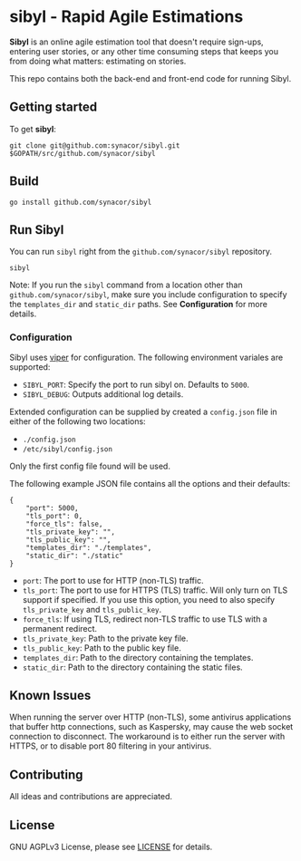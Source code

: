 # sibyl - Rapid Agile Estimations

**Sibyl** is an online agile estimation tool that doesn't require sign-ups, entering user stories, or any other time consuming steps that keeps you from doing what matters: estimating on stories.

This repo contains both the back-end and front-end code for running Sibyl.

## Getting started

To get **sibyl**:

```
git clone git@github.com:synacor/sibyl.git $GOPATH/src/github.com/synacor/sibyl
```

## Build

```
go install github.com/synacor/sibyl
```

## Run Sibyl

You can run `sibyl` right from the `github.com/synacor/sibyl` repository.

```
sibyl
```

Note: If you run the `sibyl` command from a location other than `github.com/synacor/sibyl`, make sure you include configuration to specify the `templates_dir` and `static_dir` paths. See **Configuration** for more details.

### Configuration

Sibyl uses [viper](https://github.com/spf13/viper) for configuration. The following environment variales are supported:

* `SIBYL_PORT`: Specify the port to run sibyl on. Defaults to `5000`.
* `SIBYL_DEBUG`: Outputs additional log details.

Extended configuration can be supplied by created a `config.json` file in either of the following two locations:
* `./config.json`
* `/etc/sibyl/config.json`

Only the first config file found will be used.

The following example JSON file contains all the options and their defaults:

```
{
    "port": 5000,
    "tls_port": 0,
    "force_tls": false,
    "tls_private_key": "",
    "tls_public_key": "",
    "templates_dir": "./templates",
    "static_dir": "./static"
}
```

* `port`: The port to use for HTTP (non-TLS) traffic.
* `tls_port`: The port to use for HTTPS (TLS) traffic. Will only turn on TLS support if specified. If you use this option, you need to also specify `tls_private_key` and `tls_public_key`.
* `force_tls`: If using TLS, redirect non-TLS traffic to use TLS with a permanent redirect.
* `tls_private_key`: Path to the private key file.
* `tls_public_key`: Path to the public key file.
* `templates_dir`: Path to the directory containing the templates.
* `static_dir`: Path to the directory containing the static files.

## Known Issues

When running the server over HTTP (non-TLS), some antivirus applications that buffer http connections, such as Kaspersky, may cause the web socket connection to disconnect. The workaround is to either run the server with HTTPS, or to disable port 80 filtering in your antivirus.

## Contributing

All ideas and contributions are appreciated.

## License

GNU AGPLv3 License, please see [LICENSE](LICENSE) for details.
